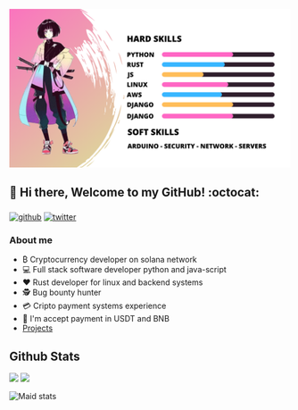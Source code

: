 ![alt text](./welcome/SKILLS.png)



## 👋 Hi there, Welcome to my GitHub! :octocat:

### 

[![github](https://img.shields.io/badge/-Github-000?style=for-the-badge&logo=Github&logoColor=white&link=https://github.com/th3maid)](https://github.com/th3maid)
[![twitter](https://img.shields.io/badge/Twitter-1DA1F2?style=for-the-badge&logo=twitter&logoColor=white)](https://twitter.com/CosmicWolf42) 

### About me
- ₿  Cryptocurrency developer on solana network
- 💻 Full stack software developer python and java-script
- ❤️ Rust developer for linux and backend systems 
- 🕵️ Bug bounty hunter 
- 💳 Cripto payment systems experience
- 💸 I'm accept payment in USDT and BNB
- [Projects](https://github.com/th3maid/projects)

## Github Stats

<span>
   <img height="150vw" src="https://github-readme-stats.vercel.app/api?username=th3maid&count_private=true&show_icons=true&theme=dracula&&include_all_commits=true&hide=contribs&hide_border=false"/>
   <img height="150vw" src="https://github-readme-stats-eight-theta.vercel.app/api/top-langs/?username=th3maid&hide=html,python&layout=compact&langs_count=8&theme=dracula"/>
</span>

![Maid stats](https://github-contributor-stats.vercel.app/api?username=th3maid)
